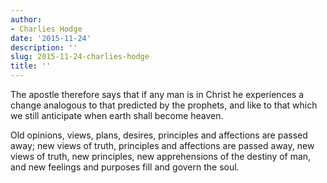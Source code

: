 ```yaml
---
author:
- Charlies Hodge
date: '2015-11-24'
description: ''
slug: 2015-11-24-charlies-hodge
title: ''
---
```

The apostle therefore says that if any man is in Christ he experiences a change analogous to that predicted by the prophets, and like to that which we still anticipate when earth shall become heaven. 

Old opinions, views, plans, desires, principles and affections are passed away; new views of truth, principles and affections are passed away, new views of truth, new principles, new apprehensions of the destiny of man, and new feelings and purposes fill and govern the soul.



